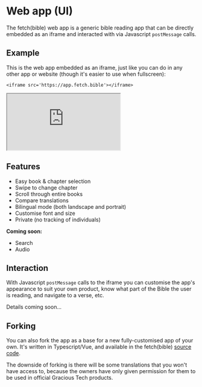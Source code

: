 
<style lang='sass' scoped>
iframe
    width: 100%
    height: 700px
    @media (max-width: 1000px)
        height: 400px
    border-style: none
</style>


# Web app (UI)

The fetch(bible) web app is a generic bible reading app that can be directly embedded as an iframe and interacted with via Javascript `postMessage` calls.

## Example
This is the web app embedded as an iframe, just like you can do in any other app or website (though it's easier to use when fullscreen):

    <iframe src='https://app.fetch.bible'></iframe>

<iframe src='https://app.fetch.bible'></iframe>


## Features

 * Easy book & chapter selection
 * Swipe to change chapter
 * Scroll through entire books
 * Compare translations
 * Bilingual mode (both landscape and portrait)
 * Customise font and size
 * Private (no tracking of individuals)

__Coming soon:__

 * Search
 * Audio


## Interaction
With Javascript `postMessage` calls to the iframe you can customise the app's appearance to suit your own product, know what part of the Bible the user is reading, and navigate to a verse, etc.

Details coming soon...

## Forking
You can also fork the app as a base for a new fully-customised app of your own. It's written in Typescript/Vue, and available in the fetch(bible) [source code](https://github.com/gracious-tech/fetch/tree/master/app).

The downside of forking is there will be some translations that you won't have access to, because the owners have only given permission for them to be used in official Gracious Tech products.
